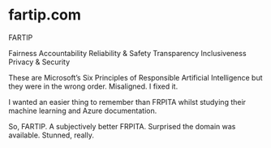 # fartip.com

FARTIP

Fairness
Accountability
Reliability & Safety
Transparency
Inclusiveness
Privacy & Security

These are Microsoft’s Six Principles of Responsible Artificial Intelligence but they were in the wrong order. Misaligned. I fixed it.

I wanted an easier thing to remember than FRPITA whilst studying their machine learning and Azure documentation.

So, FARTIP. A subjectively better FRPITA. Surprised the domain was available. Stunned, really.
